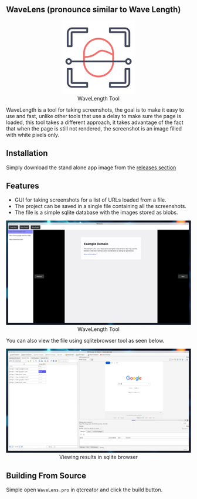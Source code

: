 ## WaveLens (pronounce similar to Wave Length)
<p align="center">
<img src="images/wavelens.png" alt="drawing" width="200"/><br />
WaveLength Tool
</p>

WaveLength is a tool for taking screenshots, the goal is to make it easy to use and fast, unlike other tools that use a delay to make sure the page is loaded, this tool takes a different approach, it takes advantage of the fact that when the page is still not rendered, the screenshot is an image filled with white pixels only.

## Installation
Simply download the stand alone app image from the [releases section](https://github.com/fadyosman/Wavelens/releases)

## Features
- GUI for taking screenshots for a list of URLs loaded from a file.
- The project can be saved in a single file containing all the screenshots.
- The file is a simple sqlite database with the images stored as blobs.

<p align="center">
<img src="images/wavelens_sample.png" alt="drawing"/><br />
WaveLength Tool
</p>

You can also view the file using sqlitebrowser tool as seen below.<br />
<p align="center">
<img src="images/sqlitebrowser.png" alt="drawing"/><br />
Viewing results in sqlite browser
</p>


## Building From Source
Simple open `WaveLens.pro` in qtcreator and click the build button.

